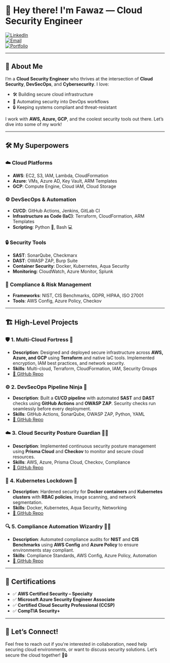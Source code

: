 # 👋 **Hey there! I'm Fawaz — Cloud Security Engineer**

[![LinkedIn](https://img.shields.io/badge/LinkedIn-0077B5?style=for-the-badge&logo=linkedin&logoColor=white)](https://www.linkedin.com/in/your-link)  
[![Email](https://img.shields.io/badge/Email-D14836?style=for-the-badge&logo=gmail&logoColor=white)](mailto:fawaz@example.com)  
[![Portfolio](https://img.shields.io/badge/Portfolio-000000?style=for-the-badge&logo=web&logoColor=white)](https://yourportfolio.com)  

---

## 🌟 **About Me**

I’m a **Cloud Security Engineer** who thrives at the intersection of **Cloud Security**, **DevSecOps**, and **Cybersecurity**. I love:

- 🛠️ Building secure cloud infrastructure  
- 🔄 Automating security into DevOps workflows  
- 🔒 Keeping systems compliant and threat-resistant  

I work with **AWS, Azure, GCP**, and the coolest security tools out there. Let’s dive into some of my work!

---

## 🛠️ **My Superpowers**

### ☁️ **Cloud Platforms**
- **AWS**: EC2, S3, IAM, Lambda, CloudFormation  
- **Azure**: VMs, Azure AD, Key Vault, ARM Templates  
- **GCP**: Compute Engine, Cloud IAM, Cloud Storage  

### ⚙️ **DevSecOps & Automation**
- **CI/CD**: GitHub Actions, Jenkins, GitLab CI  
- **Infrastructure as Code (IaC)**: Terraform, CloudFormation, ARM Templates  
- **Scripting**: Python 🐍, Bash 💻  

### 🔒 **Security Tools**
- **SAST**: SonarQube, Checkmarx  
- **DAST**: OWASP ZAP, Burp Suite  
- **Container Security**: Docker, Kubernetes, Aqua Security  
- **Monitoring**: CloudWatch, Azure Monitor, Splunk  

### 📜 **Compliance & Risk Management**
- **Frameworks**: NIST, CIS Benchmarks, GDPR, HIPAA, ISO 27001  
- **Tools**: AWS Config, Azure Policy, Checkov  

---

## 🏗️ **High-Level Projects**

### 🛡️ **1. Multi-Cloud Fortress 🏰**
- **Description**: Designed and deployed secure infrastructure across **AWS, Azure, and GCP** using **Terraform** and native IaC tools. Implemented encryption, IAM best practices, and network security.
- **Skills**: Multi-cloud, Terraform, CloudFormation, IAM, Security Groups  
- [🔗 GitHub Repo](#)

### ⚙️ **2. DevSecOps Pipeline Ninja 🤖**
- **Description**: Built a **CI/CD pipeline** with automated **SAST** and **DAST** checks using **GitHub Actions** and **OWASP ZAP**. Security checks run seamlessly before every deployment.
- **Skills**: GitHub Actions, SonarQube, OWASP ZAP, Python, YAML  
- [🔗 GitHub Repo](#)

### ☁️ **3. Cloud Security Posture Guardian 🕵️‍♂️**
- **Description**: Implemented continuous security posture management using **Prisma Cloud** and **Checkov** to monitor and secure cloud resources.
- **Skills**: AWS, Azure, Prisma Cloud, Checkov, Compliance  
- [🔗 GitHub Repo](#)

### 🐳 **4. Kubernetes Lockdown 🚨**
- **Description**: Hardened security for **Docker containers** and **Kubernetes clusters** with **RBAC policies**, image scanning, and network segmentation.
- **Skills**: Docker, Kubernetes, Aqua Security, Networking  
- [🔗 GitHub Repo](#)

### 🔍 **5. Compliance Automation Wizardry 🧙‍♂️**
- **Description**: Automated compliance audits for **NIST** and **CIS Benchmarks** using **AWS Config** and **Azure Policy** to ensure environments stay compliant.
- **Skills**: Compliance Standards, AWS Config, Azure Policy, Automation  
- [🔗 GitHub Repo](#)

---

## 🏅 **Certifications**

- ✅ **AWS Certified Security – Specialty**  
- ✅ **Microsoft Azure Security Engineer Associate**  
- ✅ **Certified Cloud Security Professional (CCSP)**  
- ✅ **CompTIA Security+**  

---

## 👋 **Let’s Connect!**

Feel free to reach out if you're interested in collaboration, need help securing cloud environments, or want to discuss security solutions. Let’s secure the cloud together! 🚀🔒
